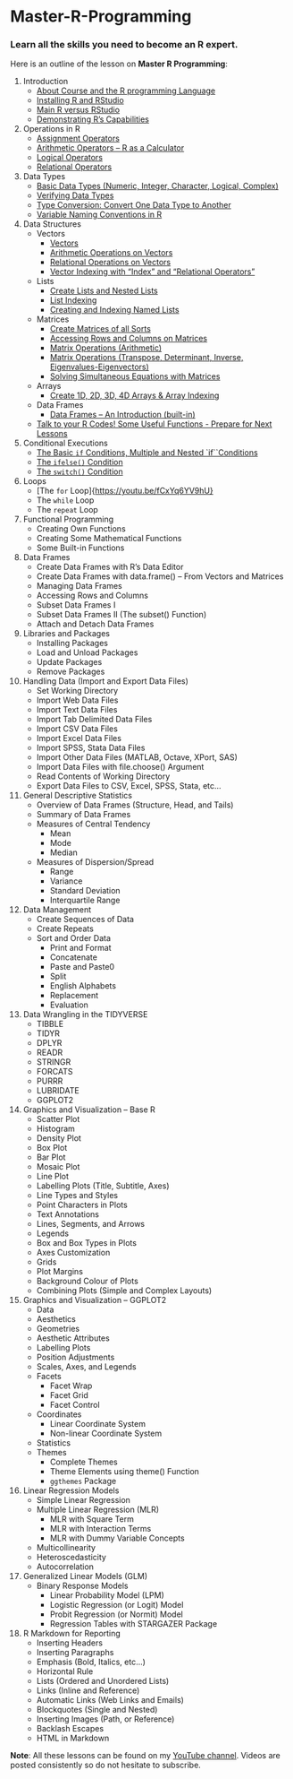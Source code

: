 # Master-R-Programming
### Learn all the skills you need to become an R expert.

Here is an outline of the lesson on **Master R Programming**:
1. Introduction
   - [About Course and the R programming Language](https://youtu.be/Yz6T1uXvnVA?si=7Yf2mtpqSpAHREZn)
   - [Installing R and RStudio](https://youtu.be/1LGxBDsRQK8?si=8H4ur622vgzmHEpv)
   - [Main R versus RStudio](https://youtu.be/Gol3Y49HK44?si=QpNMY2JD8d377hLc)
   - [Demonstrating R’s Capabilities](https://youtu.be/AfzGzcb63MY?si=HfIJ8HFxK7zwL4SS)
2. Operations in R
   - [Assignment Operators](https://youtu.be/W3_8Bjd5dJ0?si=rydht5ziOt3KjanA)
   - [Arithmetic Operators – R as a Calculator](https://youtu.be/SzEmOLrz0Zc?si=WNcyMFmaPY9N_x45)
   - [Logical Operators](https://youtu.be/XbLCfL5Vgek?si=ii5ap9VUv3xZTQ7h)
   - [Relational Operators](https://youtu.be/evXpjx1-X3I?si=1up50l-O0VDDj9Pf)		
3. Data Types
   - [Basic Data Types (Numeric, Integer, Character, Logical, Complex)](https://youtu.be/Etfptg9hhNI?si=bhZFAbM_bdqzJjVf)
   - [Verifying Data Types](https://youtu.be/vAayHuxFXgU?si=vwqAOiRyxY7sp7_k)
   - [Type Conversion: Convert One Data Type to Another](https://youtu.be/M-WiG7lfwuM?si=MVVuzUdNYDp1v2ea)
   - [Variable Naming Conventions in R](https://youtu.be/fTx109jARqo?si=DFO80d3ck3ZV6pPj)
4. Data Structures
   - Vectors
     - [Vectors](https://youtu.be/YuMVnWUfipE?si=xfBqrQDj2TP3zdq7)
     - [Arithmetic Operations on Vectors](https://youtu.be/TQFFTUiuehA?si=JZQfYgudVND5FnZP)
     - [Relational Operations on Vectors](https://youtu.be/AEqet3ujopM?si=TiuYWGSr6f4cYxzr)
     - [Vector Indexing with “Index” and “Relational Operators”](https://youtu.be/Sx7QPVj9m90?si=YIpYqP1rMEKLQ1dA)
   - Lists
     - [Create Lists and Nested Lists](https://youtu.be/FtzeloV7qfs?list=PLkOTO74hKaGETSkk82h8EdvEvAhd_9Jep)
     - [List Indexing](https://youtu.be/G6dcUTaPU4o?list=PLkOTO74hKaGETSkk82h8EdvEvAhd_9Jep)
     - [Creating and Indexing Named Lists](https://youtu.be/fJO5mAI7Fyw?list=PLkOTO74hKaGETSkk82h8EdvEvAhd_9Jep)
   - Matrices
     - [Create Matrices of all Sorts](https://youtu.be/n7bNhOR6EQ0?list=PLkOTO74hKaGETSkk82h8EdvEvAhd_9Jep)
     - [Accessing Rows and Columns on Matrices](https://youtu.be/8gdE3XHx56U?list=PLkOTO74hKaGETSkk82h8EdvEvAhd_9Jep)
     - [Matrix Operations (Arithmetic)](https://youtu.be/IXLZmQPHlkI?list=PLkOTO74hKaGETSkk82h8EdvEvAhd_9Jep)
     - [Matrix Operations (Transpose, Determinant, Inverse, Eigenvalues-Eigenvectors)](https://youtu.be/zFSaSb4pKQU?list=PLkOTO74hKaGETSkk82h8EdvEvAhd_9Jep)
     - [Solving Simultaneous Equations with Matrices](https://youtu.be/PA4v827M1qI?list=PLkOTO74hKaGETSkk82h8EdvEvAhd_9Jep)
   - Arrays
     - [Create 1D, 2D, 3D, 4D Arrays & Array Indexing](https://youtu.be/mo5tH7VCRDY?list=PLkOTO74hKaGETSkk82h8EdvEvAhd_9Jep)
   - Data Frames
     - [Data Frames – An Introduction (built-in)](https://youtu.be/pgXTkzqN6Wc?list=PLkOTO74hKaGETSkk82h8EdvEvAhd_9Jep)
   - [Talk to your R Codes! Some Useful Functions - Prepare for Next Lessons](https://youtu.be/A-68BRLABA0?list=PLkOTO74hKaGETSkk82h8EdvEvAhd_9Jep)
5. Conditional Executions
   - [The Basic `if` Conditions, Multiple and Nested `if``Conditions](https://youtu.be/K3IHTUqy8xA?list=PLkOTO74hKaGETSkk82h8EdvEvAhd_9Jep)
   - [The `ifelse()` Condition](https://youtu.be/DciU7xTDlJQ?list=PLkOTO74hKaGETSkk82h8EdvEvAhd_9Jep)
   - [The `switch()` Condition](https://youtu.be/49PaxBiByII?list=PLkOTO74hKaGETSkk82h8EdvEvAhd_9Jep)
6. Loops
   - [The `for` Loop]{https://youtu.be/fCxYq6YV9hU}
   - The `while` Loop
   - The `repeat` Loop		
7. Functional Programming
   - Creating Own Functions
   - Creating Some Mathematical Functions
   - Some Built-in Functions
8. Data Frames
   - Create Data Frames with R’s Data Editor
   - Create Data Frames with data.frame() – From Vectors and Matrices
   - Managing Data Frames
   - Accessing Rows and Columns
   - Subset Data Frames I
   - Subset Data Frames II (The subset() Function)
   - Attach and Detach Data Frames		
9. Libraries and Packages
    - Installing Packages
    - Load and Unload Packages
    - Update Packages
    - Remove Packages		
10. Handling Data (Import and Export Data Files)
    - Set Working Directory
    - Import Web Data Files
    - Import Text Data Files
    - Import Tab Delimited Data Files
    - Import CSV Data Files
    - Import Excel Data Files
    - Import SPSS, Stata Data Files
    - Import Other Data Files (MATLAB, Octave, XPort, SAS)
    - Import Data Files with file.choose() Argument
    - Read Contents of Working Directory
    - Export Data Files to CSV, Excel, SPSS, Stata, etc…		
11. General Descriptive Statistics
    - Overview of Data Frames (Structure, Head, and Tails)
    - Summary of Data Frames
    - Measures of Central Tendency
      - Mean
      - Mode
      - Median
    - Measures of Dispersion/Spread
      - Range
      - Variance
      - Standard Deviation
      - Interquartile Range	
12. Data Management
    - Create Sequences of Data
    - Create Repeats
    - Sort and Order Data		
		- Print and Format		
		- Concatenate		
		- Paste and Paste0		
		- Split		
		- English Alphabets		
		- Replacement		
		- Evaluation		
13. Data Wrangling in the TIDYVERSE
    - TIBBLE
    - TIDYR
    - DPLYR
    - READR
    - STRINGR
    - FORCATS
    - PURRR
    - LUBRIDATE
    - GGPLOT2		
15. Graphics and Visualization – Base R
    - Scatter Plot
    - Histogram
    - Density Plot
    - Box Plot
    - Bar Plot
    - Mosaic Plot
    - Line Plot
    - Labelling Plots (Title, Subtitle, Axes)
    - Line Types and Styles
    - Point Characters in Plots
    - Text Annotations
    - Lines, Segments, and Arrows
    - Legends
    - Box and Box Types in Plots
    - Axes Customization
    - Grids
    - Plot Margins
    - Background Colour of Plots
    - Combining Plots (Simple and Complex Layouts)		
17. Graphics and Visualization – GGPLOT2
    - Data
    - Aesthetics
    - Geometries
    - Aesthetic Attributes
    - Labelling Plots
    - Position Adjustments
    - Scales, Axes, and Legends
    - Facets
      - Facet Wrap
      - Facet Grid
      - Facet Control
    - Coordinates
      - Linear Coordinate System
      - Non-linear Coordinate System
    - Statistics
    - Themes
      - Complete Themes
      - Theme Elements using theme() Function
      - `ggthemes` Package	
19. Linear Regression Models
    - Simple Linear Regression
    - Multiple Linear Regression (MLR)
      - MLR with Square Term
      - MLR with Interaction Terms
      - MLR with Dummy Variable Concepts
    - Multicollinearity
    - Heteroscedasticity
    - Autocorrelation		
21. Generalized Linear Models (GLM)
    - Binary Response Models
      - Linear Probability Model (LPM)
      - Logistic Regression (or Logit) Model
      - Probit Regression (or Normit) Model
      - Regression Tables with STARGAZER Package		
23. R Markdown for Reporting
    - Inserting Headers
    - Inserting Paragraphs
    - Emphasis (Bold, Italics, etc…)
    - Horizontal Rule
    - Lists (Ordered and Unordered Lists)
    - Links (Inline and Reference)
    - Automatic Links (Web Links and Emails)
    - Blockquotes (Single and Nested)
    - Inserting Images (Path, or Reference)
    - Backlash Escapes
    - HTML in Markdown		

**Note**: All these lessons can be found on my [YouTube channel](https://www.youtube.com/@ElijahAppiah). Videos are posted consistently so do not hesitate to subscribe.
